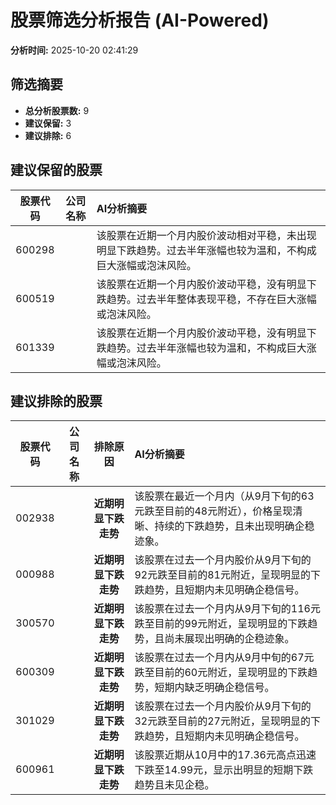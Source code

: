 # 股票筛选分析报告 (AI-Powered)

**分析时间:** 2025-10-20 02:41:29

## 筛选摘要

- **总分析股票数:** 9
- **建议保留:** 3
- **建议排除:** 6

## 建议保留的股票

| 股票代码 | 公司名称 | AI分析摘要 |
|:---:|:---:|:---|
| 600298 |  | 该股票在近期一个月内股价波动相对平稳，未出现明显下跌趋势。过去半年涨幅也较为温和，不构成巨大涨幅或泡沫风险。 |
| 600519 |  | 该股票在近期一个月内股价波动平稳，没有明显下跌趋势。过去半年整体表现平稳，不存在巨大涨幅或泡沫风险。 |
| 601339 |  | 该股票在近期一个月内股价波动平稳，没有明显下跌趋势。过去半年涨幅也较为温和，不构成巨大涨幅或泡沫风险。 |

## 建议排除的股票

| 股票代码 | 公司名称 | 排除原因 | AI分析摘要 |
|:---:|:---:|:---:|:---|
| 002938 |  | **近期明显下跌走势** | 该股票在最近一个月内（从9月下旬的63元跌至目前的48元附近），价格呈现清晰、持续的下跌趋势，且未出现明确企稳迹象。 |
| 000988 |  | **近期明显下跌走势** | 该股票在过去一个月内股价从9月下旬的92元跌至目前的81元附近，呈现明显的下跌趋势，且短期内未见明确企稳信号。 |
| 300570 |  | **近期明显下跌走势** | 该股票在过去一个月内从9月下旬的116元跌至目前的99元附近，呈现明显的下跌趋势，且尚未展现出明确的企稳迹象。 |
| 600309 |  | **近期明显下跌走势** | 该股票在过去一个月内从9月中旬的67元跌至目前的60元附近，呈现明显的下跌趋势，短期内缺乏明确企稳信号。 |
| 301029 |  | **近期明显下跌走势** | 该股票在过去一个月内股价从9月下旬的32元跌至目前的27元附近，呈现明显的下跌趋势，且短期内未见明确企稳信号。 |
| 600961 |  | **近期明显下跌走势** | 该股票近期从10月中的17.36元高点迅速下跌至14.99元，显示出明显的短期下跌趋势且未见企稳。 |
